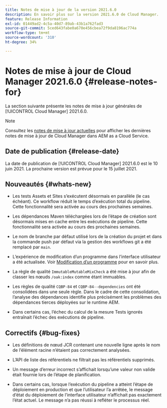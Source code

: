 ```yaml
---
title: Notes de mise à jour de la version 2021.6.0
description: En savoir plus sur la version 2021.6.0 de Cloud Manager.
feature: Release Information
exl-id: 01449ad2-4c5a-40d7-89ab-43b1a762fad3
source-git-commit: 5ced643fabe0a670e456cbea72f9da8196ac774a
workflow-type: tm+mt
source-wordcount: '310'
ht-degree: 34%

---
```


# Notes de mise à jour de Cloud Manager 2021.6.0 {#release-notes-for}

La section suivante présente les notes de mise à jour générales de [!UICONTROL Cloud Manager] 2021.6.0.

>[!NOTE]
>Consultez les [notes de mise à jour actuelles](https://experienceleague.adobe.com/en/docs/experience-manager-cloud-service/content/release-notes/cloud-manager/current#getting-access) pour afficher les dernières notes de mise à jour de Cloud Manager dans AEM as a Cloud Service.

## Date de publication {#release-date}

La date de publication de [!UICONTROL Cloud Manager] 2021.6.0 est le 10 juin 2021.
La prochaine version est prévue pour le 15 juillet 2021.

## Nouveautés {#whats-new}

* Les tests Assets et Sites s’exécutent désormais en parallèle (le cas échéant). Ce workflow réduit le temps d’exécution total du pipeline. Cette fonctionnalité sera activée au cours des prochaines semaines.

* Les dépendances Maven téléchargées lors de l’étape de création sont désormais mises en cache entre les exécutions de pipeline. Cette fonctionnalité sera activée au cours des prochaines semaines.

* Le nom de branche par défaut utilisé lors de la création du projet et dans la commande push par défaut via la gestion des workflows git a été remplacé par `main`.

* L’expérience de modification d’un programme dans l’interface utilisateur a été actualisée. Voir [Modification d’un programme](/help/getting-started/program-setup.md#editing-program) pour en savoir plus.

* La règle de qualité `ImmutableMutableMixCheck` a été mise à jour afin de classer les nœuds `/oak:index` comme étant immuables.

* Les règles de qualité `CQBP-84` et `CQBP-84--dependencies` ont été consolidées dans une seule règle. Dans le cadre de cette consolidation, l’analyse des dépendances identifie plus précisément les problèmes des dépendances tierces déployées sur le runtime AEM.

* Dans certains cas, l’échec du calcul de la mesure Tests ignorés entraînait l’échec des exécutions de pipeline.

## Correctifs {#bug-fixes}

* Les définitions de nœud JCR contenant une nouvelle ligne après le nom de l’élément racine n’étaient pas correctement analysées.

* L’API de liste des référentiels ne filtrait pas les référentiels supprimés.

* Un message d’erreur incorrect s’affichait lorsqu’une valeur non valide était fournie lors de l’étape de planification.

* Dans certains cas, lorsque l’exécution du pipeline a atteint l’étape de déploiement en production et que l’utilisateur l’a arrêtée, le message d’état du déploiement de l’interface utilisateur n’affichait pas exactement l’état actuel. Le message n’a pas réussi à refléter le processus réel.

